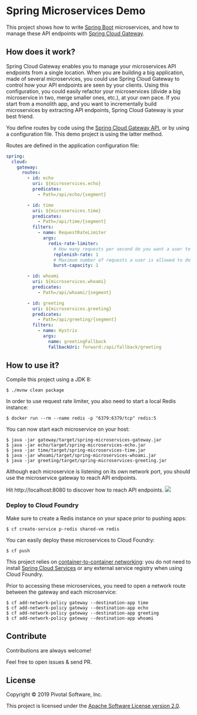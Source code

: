 # Spring Microservices Demo

This project shows how to write
[Spring Boot](http://spring.io/projects/spring-boot) microservices,
and how to manage these API endpoints with
[Spring Cloud Gateway](http://spring.io/projects/spring-cloud-gateway).

## How does it work?

Spring Cloud Gateway enables you to manage your microservices API
endpoints from a single location. When you are building a big application,
made of several microservices, you could use Spring Cloud Gateway
to control how your API endpoints are seen by your clients. Using this
configuration, you could easily refactor your microservices
(divide a big microservice in two, merge smaller ones, etc.), at your
own pace. If you start from a monolith app, and you want to incrementally
build microservices by extracting API endpoints, Spring Cloud Gateway
is your best friend.

You define routes by code using the
[Spring Cloud Gateway API](https://cloud.spring.io/spring-cloud-static/spring-cloud-gateway/2.0.2.RELEASE/single/spring-cloud-gateway.html),
or by using a configuration file. This demo project is using the latter method.

Routes are defined in the application configuration file:
```yaml
spring:
  cloud:
    gateway:
      routes:
        - id: echo
          uri: ${microservices.echo}
          predicates:
            - Path=/api/echo/{segment}

        - id: time
          uri: ${microservices.time}
          predicates:
            - Path=/api/time/{segment}
          filters:
            - name: RequestRateLimiter
              args:
                redis-rate-limiter:
                  # How many requests per second do you want a user to be allowed to do?
                  replenish-rate: 1
                  # Maximum number of requests a user is allowed to do in a single second.
                  burst-capacity: 1

        - id: whoami
          uri: ${microservices.whoami}
          predicates:
            - Path=/api/whoami/{segment}

        - id: greeting
          uri: ${microservices.greeting}
          predicates:
            - Path=/api/greeting/{segment}
          filters:
            - name: Hystrix
              args:
                name: greetingFallback
                fallbackUri: forward:/api/fallback/greeting
```

## How to use it?

Compile this project using a JDK 8:
```shell
$ ./mvnw clean package
```

In order to use request rate limiter, you also need to start
a local Redis instance:
```shell
$ docker run --rm --name redis -p "6379:6379/tcp" redis:5
```

You can now start each microservice on your host:
```shell
$ java -jar gateway/target/spring-microservices-gateway.jar
$ java -jar echo/target/spring-microservices-echo.jar
$ java -jar time/target/spring-microservices-time.jar
$ java -jar whoami/target/spring-microservices-whoami.jar
$ java -jar greeting/target/spring-microservices-greeting.jar
```

Although each microservice is listening on its own network port,
you should use the microservice gateway to reach API endpoints.

Hit http://localhost:8080 to discover how to reach API endpoints.
<img src="https://imgur.com/download/oE26wdY"/>

### Deploy to Cloud Foundry

Make sure to create a Redis instance on your space prior
to pushing apps:
```shell
$ cf create-service p-redis shared-vm redis
```

You can easily deploy these microservices to Cloud Foundry:
```shell
$ cf push
```

This project relies on
[container-to-container networking](https://docs.cloudfoundry.org/concepts/understand-cf-networking.html):
you do not need to install
[Spring Cloud Services](https://docs.pivotal.io/spring-cloud-services/common/index.html)
or any external service registry when using Cloud Foundry.

Prior to accessing these microservices, you need to open a network route
between the gateway and each microservice:
```shell
$ cf add-network-policy gateway --destination-app time
$ cf add-network-policy gateway --destination-app echo
$ cf add-network-policy gateway --destination-app greeting
$ cf add-network-policy gateway --destination-app whoami
```


## Contribute

Contributions are always welcome!

Feel free to open issues & send PR.

## License

Copyright &copy; 2019 Pivotal Software, Inc.

This project is licensed under the [Apache Software License version 2.0](https://www.apache.org/licenses/LICENSE-2.0).
